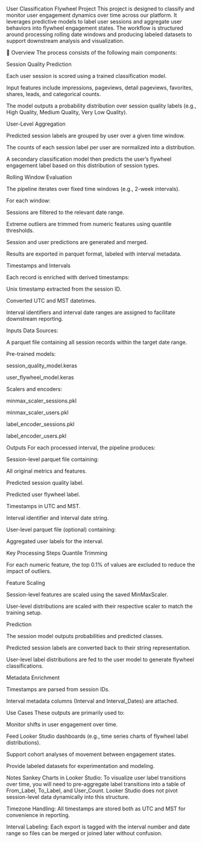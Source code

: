 User Classification Flywheel Project
This project is designed to classify and monitor user engagement dynamics over time across our platform. It leverages predictive models to label user sessions and aggregate user behaviors into flywheel engagement states. The workflow is structured around processing rolling date windows and producing labeled datasets to support downstream analysis and visualization.

🎯 Overview
The process consists of the following main components:

Session Quality Prediction

Each user session is scored using a trained classification model.

Input features include impressions, pageviews, detail pageviews, favorites, shares, leads, and categorical counts.

The model outputs a probability distribution over session quality labels (e.g., High Quality, Medium Quality, Very Low Quality).

User-Level Aggregation

Predicted session labels are grouped by user over a given time window.

The counts of each session label per user are normalized into a distribution.

A secondary classification model then predicts the user’s flywheel engagement label based on this distribution of session types.

Rolling Window Evaluation

The pipeline iterates over fixed time windows (e.g., 2-week intervals).

For each window:

Sessions are filtered to the relevant date range.

Extreme outliers are trimmed from numeric features using quantile thresholds.

Session and user predictions are generated and merged.

Results are exported in parquet format, labeled with interval metadata.

Timestamps and Intervals

Each record is enriched with derived timestamps:

Unix timestamp extracted from the session ID.

Converted UTC and MST datetimes.

Interval identifiers and interval date ranges are assigned to facilitate downstream reporting.

Inputs
Data Sources:

A parquet file containing all session records within the target date range.

Pre-trained models:

session_quality_model.keras

user_flywheel_model.keras

Scalers and encoders:

minmax_scaler_sessions.pkl

minmax_scaler_users.pkl

label_encoder_sessions.pkl

label_encoder_users.pkl

Outputs
For each processed interval, the pipeline produces:

Session-level parquet file containing:

All original metrics and features.

Predicted session quality label.

Predicted user flywheel label.

Timestamps in UTC and MST.

Interval identifier and interval date string.

User-level parquet file (optional) containing:

Aggregated user labels for the interval.

Key Processing Steps
Quantile Trimming

For each numeric feature, the top 0.1% of values are excluded to reduce the impact of outliers.

Feature Scaling

Session-level features are scaled using the saved MinMaxScaler.

User-level distributions are scaled with their respective scaler to match the training setup.

Prediction

The session model outputs probabilities and predicted classes.

Predicted session labels are converted back to their string representation.

User-level label distributions are fed to the user model to generate flywheel classifications.

Metadata Enrichment

Timestamps are parsed from session IDs.

Interval metadata columns (Interval and Interval_Dates) are attached.

Use Cases
These outputs are primarily used to:

Monitor shifts in user engagement over time.

Feed Looker Studio dashboards (e.g., time series charts of flywheel label distributions).

Support cohort analyses of movement between engagement states.

Provide labeled datasets for experimentation and modeling.

Notes
Sankey Charts in Looker Studio:
To visualize user label transitions over time, you will need to pre-aggregate label transitions into a table of From_Label, To_Label, and User_Count. Looker Studio does not pivot session-level data dynamically into this structure.

Timezone Handling:
All timestamps are stored both as UTC and MST for convenience in reporting.

Interval Labeling:
Each export is tagged with the interval number and date range so files can be merged or joined later without confusion.
